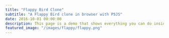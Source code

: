```yaml
---
title: "Flappy Bird Clone"
subtitle: "A Flappy Bird clone in browser with P5JS"
date: 2016-10-01 00:00:00
description: This page is a demo that shows everything you can do inside portfolio and blog posts.
featured_image: "/images/flappy/flappy.png"
---
```

